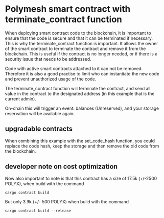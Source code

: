 # Polymesh smart contract with terminate_contract function

When deploying smart contract code to the blockchain, it is important to ensure that the code is secure and that it can be terminated if necessary. 
This is why the terminate_contract function is important. It allows the owner of the smart contract to terminate the contract and remove it from the blockchain. 
This is useful if the contract is no longer needed, or if there is a security issue that needs to be addressed.

Code with active smart contracts attached to it can not be removed.
Therefore it is also a good practise to limit who can instantiate the new code and prevent unauthorized usage of the code.

The terminate_contract function will terminate the contract, and send all value in the contract to the designated address (in this example that is the current admin).

On-chain this will trigger an event: balances (Unreserved), and your storage reservation will be available again.

## upgradable contracts

When combining this example with the set_code_hash function, you could replace the code hash, keep the storage and then remove the old code from the blockchain.

## developer note on cost optimization

Now also important to note is that this contract has a size of 17.5k (+/-2500 POLYX), when build with the command

```
cargo contract build
```

But only 3.9k (+/- 500 POLYX) when build with the command

```
cargo contract build --release
```
